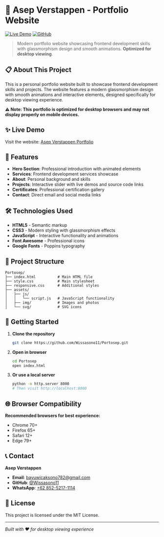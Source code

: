 # 🌟 Asep Verstappen - Portfolio Website

[![Live Demo](https://img.shields.io/badge/Live-Demo-brightgreen)](https://wissasono11.github.io/Portosep/)
[![GitHub](https://img.shields.io/badge/GitHub-Repository-blue)](https://github.com/Wissasono11/Portosep)

> Modern portfolio website showcasing frontend development skills with glassmorphism design and smooth animations. **Optimized for desktop viewing**.

## 📋 About This Project

This is a personal portfolio website built to showcase frontend development skills and projects. The website features a modern glassmorphism design with smooth animations and interactive elements, designed specifically for desktop viewing experience.

**⚠️ Note: This portfolio is optimized for desktop browsers and may not display properly on mobile devices.**

## ✨ Live Demo
Visit the website: [Asep Verstappen Portfolio](https://wissasono11.github.io/Portosep/)

## 🚀 Features

- **Hero Section**: Professional introduction with animated elements
- **Services**: Frontend development services showcase
- **About**: Personal background and skills
- **Projects**: Interactive slider with live demos and source code links
- **Certificates**: Professional certification gallery
- **Contact**: Direct email and social media links

## 🛠️ Technologies Used

- **HTML5** - Semantic markup
- **CSS3** - Modern styling with glassmorphism effects
- **JavaScript** - Interactive functionality and animations
- **Font Awesome** - Professional icons
- **Google Fonts** - Poppins typography

## 📁 Project Structure

```
Portosep/
├── index.html          # Main HTML file
├── style.css           # Main stylesheet
├── responsive.css      # Additional styles
├── assets/
│   ├── js/
│   │   └── script.js   # JavaScript functionality
│   ├── img/            # Images and photos
│   └── svg/            # SVG icons
```

## 🚀 Getting Started

1. **Clone the repository**
   ```bash
   git clone https://github.com/Wissasono11/Portosep.git
   ```

2. **Open in browser**
   ```bash
   cd Portosep
   open index.html
   ```

3. **Or use a local server**
   ```bash
   python -m http.server 8000
   # Then visit http://localhost:8000
   ```

## 🌐 Browser Compatibility

**Recommended browsers for best experience:**
- Chrome 70+
- Firefox 65+
- Safari 12+
- Edge 79+

## 📞 Contact

**Asep Verstappen**
- **Email**: [bayuwicaksono782@gmail.com](mailto:bayuwicaksono782@gmail.com)
- **GitHub**: [@Wissasono11](https://github.com/Wissasono11)
- **WhatsApp**: [+62 852-5217-1114](https://api.whatsapp.com/send/?phone=%2B6285252171114&text&type=phone_number&app_absent=0)

## 📄 License

This project is licensed under the MIT License.

---

*Built with ❤️ for desktop viewing experience*
